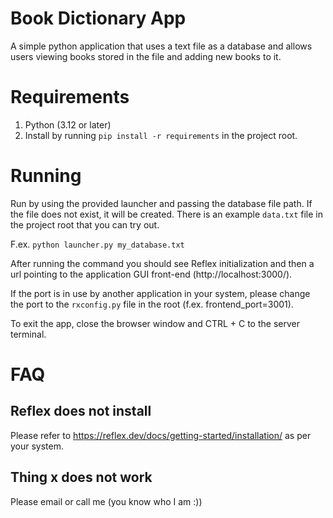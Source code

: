 # Book Dictionary App
A simple python application that uses a text file as a database and allows users viewing books stored in the file and adding new books to it.

# Requirements
1. Python (3.12 or later)
2. Install by running `pip install -r requirements` in the project root.

# Running
Run by using the provided launcher and passing the database file path. If the file does not exist, it will be created. There is an example `data.txt` file in the project root that you can try out.

F.ex. `python launcher.py my_database.txt`

After running the command you should see Reflex initialization and then a url pointing to the application GUI front-end (http://localhost:3000/).

If the port is in use by another application in your system, please change the port to the `rxconfig.py` file in the root (f.ex. frontend_port=3001).

To exit the app, close the browser window and CTRL + C to the server terminal.

# FAQ

## Reflex does not install
Please refer to https://reflex.dev/docs/getting-started/installation/ as per your system.

## Thing x does not work
Please email or call me (you know who I am :))
